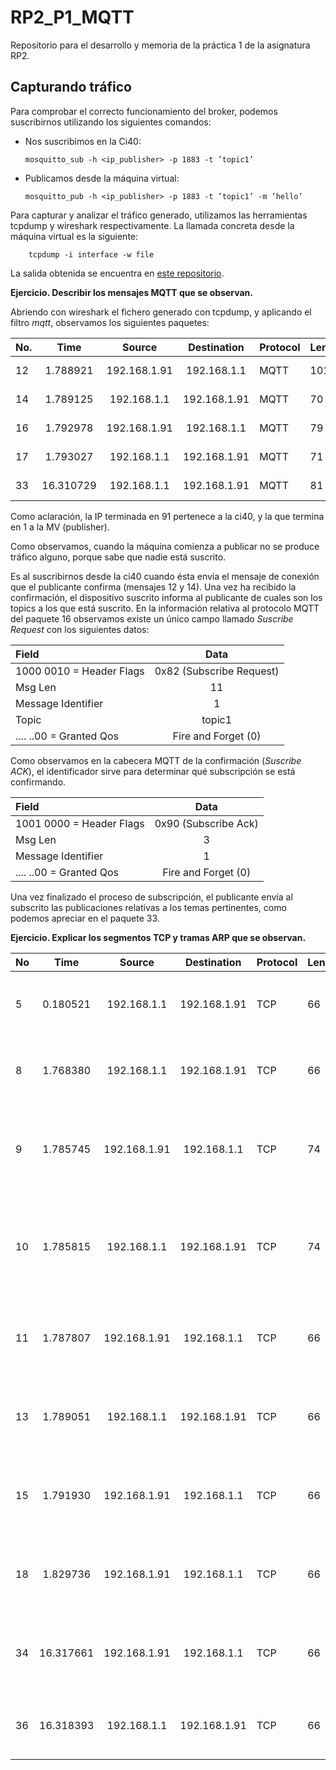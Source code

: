 # RP2_P1_MQTT

Repositorio para el desarrollo y memoria de la práctica 1 de la asignatura RP2.

##  Capturando tráfico

Para comprobar el correcto funcionamiento del broker, podemos suscribirnos utilizando los
siguientes comandos:

  * Nos suscribimos en la Ci40: 
  
        mosquitto_sub -h <ip_publisher> -p 1883 -t ’topic1’

  * Publicamos desde la máquina virtual: 
  
        mosquitto_pub -h <ip_publisher> -p 1883 -t ’topic1’ -m ’hello’
        
 Para capturar y analizar el tráfico generado, utilizamos las herramientas tcpdump y wireshark respectivamente. La llamada concreta desde la máquina virtual es la siguiente:
 
        tcpdump -i interface -w file
        
 La salida obtenida se encuentra en [este repositorio](https://github.com/softportal/Bin/blob/master/broker.out).
 
 **Ejercicio. Describir los mensajes MQTT que se observan.**  
 
 Abriendo con wireshark el fichero generado con tcpdump, y aplicando el filtro *mqtt*, observamos los siguientes paquetes:
 
 |No.|Time|Source|Destination|Protocol|Length|Info|
 |:--|:--:|:--:|:--:|:--|:--|:--:|
 12|1.788921|192.168.1.91|192.168.1.1|MQTT|101|Connect Command|
 14|1.789125|192.168.1.1|192.168.1.91|MQTT|70|Connect Ack|
 16|1.792978|192.168.1.91|192.168.1.1|MQTT|79|Subscribe Request|
 17|1.793027|192.168.1.1|192.168.1.91|MQTT|71|Subscribe Ack|
 33|16.310729|192.168.1.1|192.168.1.91|MQTT|81|Publish Message|
 
Como aclaración, la IP terminada en 91 pertenece a la ci40, y la que termina en 1 a la MV (publisher).
 
Como observamos, cuando la máquina comienza a publicar no se produce tráfico alguno, porque sabe que nadie está suscrito. 
 
Es al suscribirnos desde la ci40 cuando ésta envía el mensaje de conexión que el publicante confirma (mensajes 12 y 14). Una vez ha recibido la confirmación, el dispositivo suscrito informa al publicante de cuales son los topics a los que está suscrito. En la información relativa al protocolo MQTT del paquete 16 observamos existe un único campo llamado *Suscribe Request* con los siguientes datos:

|Field|Data|
|:--|:--:|
1000 0010 = Header Flags|0x82 (Subscribe Request)
Msg Len|11
Message Identifier|1
Topic|topic1
.... ..00 = Granted Qos|Fire and Forget (0)

Como observamos en la cabecera MQTT de la confirmación (*Suscribe ACK*), el identificador sirve para determinar qué subscripción se está confirmando.

|Field|Data|
|:--|:--:|
1001 0000 = Header Flags|0x90 (Subscribe Ack)
Msg Len|3
Message Identifier|1
.... ..00 = Granted Qos|Fire and Forget (0)

Una vez finalizado el proceso de subscripción, el publicante envía al subscrito las publicaciones relativas a los temas pertinentes, como podemos apreciar en el paquete 33.


**Ejercicio. Explicar los segmentos TCP y tramas ARP que se observan.**

|No|Time|Source|Destination|Protocol|Length|Info|
|:--|:--:|:--:|:--:|:--|:--|:--:|
5|0.180521|192.168.1.1|192.168.1.91|TCP|66|50066 → 22 [ACK] Seq=53 Ack=117 Win=608 Len=0 TSval=718032781 TSecr=159417
8|1.768380|192.168.1.1|192.168.1.91|TCP|66|50066 → 22 [ACK] Seq=105 Ack=169 Win=608 Len=0 TSval=718033178 TSecr=159575
9|1.785745|192.168.1.91|192.168.1.1|TCP|74|34564 → 1883 [SYN] Seq=0 Win=29200 Len=0 MSS=1460 SACK_PERM=1 TSval=159577 TSecr=0 WS=256
10|1.785815|192.168.1.1|192.168.1.91|TCP|74|1883 → 34564 [SYN, ACK] Seq=0 Ack=1 Win=28960 Len=0 MSS=1460 SACK_PERM=1 TSval=718033181 TSecr=159577 WS=128
11|1.787807|192.168.1.91|192.168.1.1|TCP|66|34564 → 1883 [ACK] Seq=1 Ack=1 Win=29440 Len=0 TSval=159577 TSecr=718033181
13|1.789051|192.168.1.1|192.168.1.91|TCP|66|1883 → 34564 [ACK] Seq=1 Ack=36 Win=29056 Len=0 TSval=718033183 TSecr=159577
15|1.791930|192.168.1.91|192.168.1.1|TCP|66|34564 → 1883 [ACK] Seq=36 Ack=5 Win=29440 Len=0 TSval=159578 TSecr=718033183
18|1.829736|192.168.1.91|192.168.1.1|TCP|66|34564 → 1883 [ACK] Seq=49 Ack=10 Win=29440 Len=0 TSval=159582 TSecr=718033183
34|16.317661|192.168.1.91|192.168.1.1|TCP|66|34564 → 1883 [ACK] Seq=49 Ack=25 Win=29440 Len=0 TSval=161030 TSecr=718036813
36|16.318393|192.168.1.1|192.168.1.91|TCP|66|50066 → 22 [ACK] Seq=105 Ack=221 Win=608 Len=0 TSval=718036814 TSecr=161030












 
 
 
        
 
